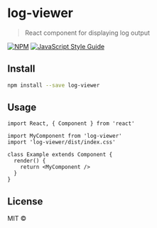 # log-viewer

> React component for displaying log output

[![NPM](https://img.shields.io/npm/v/log-viewer.svg)](https://www.npmjs.com/package/log-viewer) [![JavaScript Style Guide](https://img.shields.io/badge/code_style-standard-brightgreen.svg)](https://standardjs.com)

## Install

```bash
npm install --save log-viewer
```

## Usage

```tsx
import React, { Component } from 'react'

import MyComponent from 'log-viewer'
import 'log-viewer/dist/index.css'

class Example extends Component {
  render() {
    return <MyComponent />
  }
}
```

## License

MIT © [](https://github.com/)
